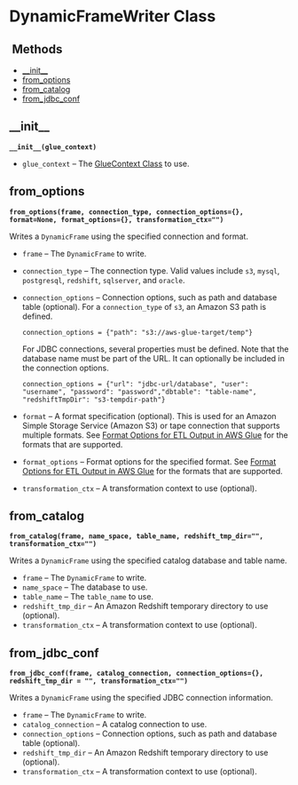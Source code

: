 # DynamicFrameWriter Class<a name="aws-glue-api-crawler-pyspark-extensions-dynamic-frame-writer"></a>

##  Methods<a name="aws-glue-api-crawler-pyspark-extensions-dynamic-frame-writer-_methods"></a>
+ [\_\_init\_\_](#aws-glue-api-crawler-pyspark-extensions-dynamic-frame-writer-__init__)
+ [from\_options](#aws-glue-api-crawler-pyspark-extensions-dynamic-frame-writer-from_options)
+ [from\_catalog](#aws-glue-api-crawler-pyspark-extensions-dynamic-frame-writer-from_catalog)
+ [from\_jdbc\_conf](#aws-glue-api-crawler-pyspark-extensions-dynamic-frame-writer-from_jdbc_conf)

## \_\_init\_\_<a name="aws-glue-api-crawler-pyspark-extensions-dynamic-frame-writer-__init__"></a>

**`__init__(glue_context)`**
+ `glue_context` – The [GlueContext Class](aws-glue-api-crawler-pyspark-extensions-glue-context.md) to use\.

## from\_options<a name="aws-glue-api-crawler-pyspark-extensions-dynamic-frame-writer-from_options"></a>

**`from_options(frame, connection_type, connection_options={}, format=None, format_options={}, transformation_ctx="")`**

Writes a `DynamicFrame` using the specified connection and format\.
+ `frame` – The `DynamicFrame` to write\.
+ `connection_type` – The connection type\. Valid values include `s3`, `mysql`, `postgresql`, `redshift`, `sqlserver`, and `oracle`\.
+ `connection_options` – Connection options, such as path and database table \(optional\)\. For a `connection_type` of `s3`, an Amazon S3 path is defined\.

  ```
  connection_options = {"path": "s3://aws-glue-target/temp"}
  ```

  For JDBC connections, several properties must be defined\. Note that the database name must be part of the URL\. It can optionally be included in the connection options\.

  ```
  connection_options = {"url": "jdbc-url/database", "user": "username", "password": "password","dbtable": "table-name", "redshiftTmpDir": "s3-tempdir-path"} 
  ```
+ `format` – A format specification \(optional\)\. This is used for an Amazon Simple Storage Service \(Amazon S3\) or tape connection that supports multiple formats\. See [Format Options for ETL Output in AWS Glue](aws-glue-programming-etl-format.md) for the formats that are supported\.
+ `format_options` – Format options for the specified format\. See [Format Options for ETL Output in AWS Glue](aws-glue-programming-etl-format.md) for the formats that are supported\.
+ `transformation_ctx` – A transformation context to use \(optional\)\.

## from\_catalog<a name="aws-glue-api-crawler-pyspark-extensions-dynamic-frame-writer-from_catalog"></a>

**`from_catalog(frame, name_space, table_name, redshift_tmp_dir="", transformation_ctx="")`**

Writes a `DynamicFrame` using the specified catalog database and table name\.
+ `frame` – The `DynamicFrame` to write\.
+ `name_space` – The database to use\.
+ `table_name` – The `table_name` to use\.
+ `redshift_tmp_dir` – An Amazon Redshift temporary directory to use \(optional\)\.
+ `transformation_ctx` – A transformation context to use \(optional\)\.

## from\_jdbc\_conf<a name="aws-glue-api-crawler-pyspark-extensions-dynamic-frame-writer-from_jdbc_conf"></a>

**`from_jdbc_conf(frame, catalog_connection, connection_options={}, redshift_tmp_dir = "", transformation_ctx="")`**

Writes a `DynamicFrame` using the specified JDBC connection information\.
+ `frame` – The `DynamicFrame` to write\.
+ `catalog_connection` – A catalog connection to use\.
+ `connection_options` – Connection options, such as path and database table \(optional\)\.
+ `redshift_tmp_dir` – An Amazon Redshift temporary directory to use \(optional\)\.
+ `transformation_ctx` – A transformation context to use \(optional\)\.